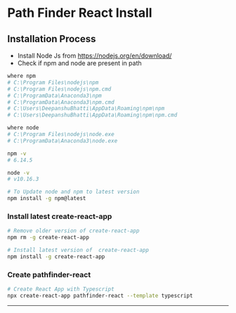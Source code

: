 # Path Finder React Install

## Installation Process

- Install Node Js from <https://nodejs.org/en/download/>
- Check if npm and node are present in path

```sh
where npm
# C:\Program Files\nodejs\npm
# C:\Program Files\nodejs\npm.cmd
# C:\ProgramData\Anaconda3\npm
# C:\ProgramData\Anaconda3\npm.cmd
# C:\Users\DeepanshuBhatti\AppData\Roaming\npm\npm
# C:\Users\DeepanshuBhatti\AppData\Roaming\npm\npm.cmd

where node
# C:\Program Files\nodejs\node.exe
# C:\ProgramData\Anaconda3\node.exe

npm -v
# 6.14.5

node -v
# v10.16.3

# To Update node and npm to latest version
npm install -g npm@latest
```

### Install latest create-react-app

```sh
# Remove older version of create-react-app
npm rm -g create-react-app

# Install latest version of  create-react-app
npm install -g create-react-app
```

### Create pathfinder-react

```sh
# Create React App with Typescript
npx create-react-app pathfinder-react --template typescript
```

---
